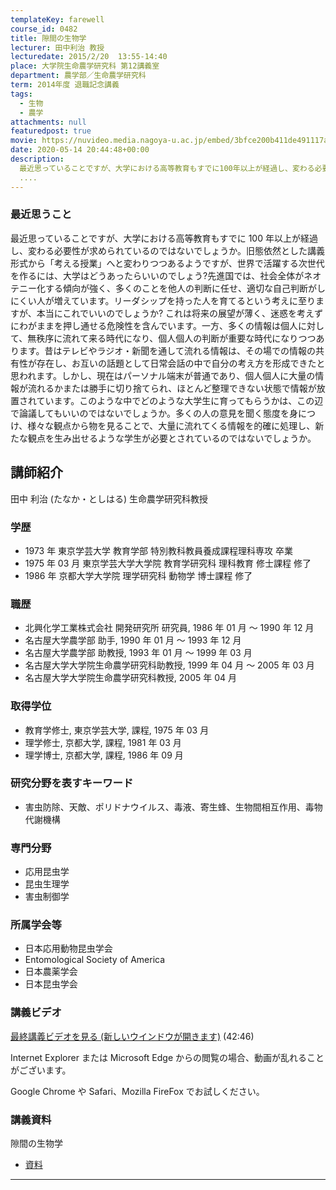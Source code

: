 ```yaml
---
templateKey: farewell
course_id: 0482
title: 隙間の生物学
lecturer: 田中利治 教授
lecturedate: 2015/2/20  13:55-14:40
place: 大学院生命農学研究科 第12講義室
department: 農学部／生命農学研究科
term: 2014年度 退職記念講義
tags:
  - 生物
  - 農学
attachments: null
featuredpost: true
movie: https://nuvideo.media.nagoya-u.ac.jp/embed/3bfce200b411de491117a45bcb46870fa23e93f6
date: 2020-05-14 20:44:48+00:00
description:
  最近思っていることですが、大学における高等教育もすでに100年以上が経過し、変わる必要性が求められているのではないでしょうか。旧態依然とした講義形式から「考える授業」へと変わりつつあるようですが、世界で活躍する次世代を作るには、大学はどうあったらいいのでしょう?先進国では、社会全体がネオテニー化する傾向が強く、多くのことを他人の判断に任せ、適切な自己判断がしにくい人が増えています。リーダシップ
  ....
---
```


### 最近思うこと

最近思っていることですが、大学における高等教育もすでに 100 年以上が経過し、変わる必要性が求められているのではないでしょうか。旧態依然とした講義形式から「考える授業」へと変わりつつあるようですが、世界で活躍する次世代を作るには、大学はどうあったらいいのでしょう?先進国では、社会全体がネオテニー化する傾向が強く、多くのことを他人の判断に任せ、適切な自己判断がしにくい人が増えています。リーダシップを持った人を育てるという考えに至りますが、本当にこれでいいのでしょうか? これは将来の展望が薄く、迷惑を考えずにわがままを押し通せる危険性を含んでいます。一方、多くの情報は個人に対して、無秩序に流れて来る時代になり、個人個人の判断が重要な時代になりつつあります。昔はテレビやラジオ・新聞を通して流れる情報は、その場での情報の共有性が存在し、お互いの話題として日常会話の中で自分の考え方を形成できたと思われます。しかし、現在はパーソナル端末が普通であり、個人個人に大量の情報が流れるかまたは勝手に切り捨てられ、ほとんど整理できない状態で情報が放置されています。このような中でどのような大学生に育ってもらうかは、この辺で論議してもいいのではないでしょうか。多くの人の意見を聞く態度を身につけ、様々な観点から物を見ることで、大量に流れてくる情報を的確に処理し、新たな観点を生み出せるような学生が必要とされているのではないでしょうか。

## 講師紹介

田中 利治 (たなか・としはる) 生命農学研究科教授

### 学歴

- 1973 年 東京学芸大学 教育学部 特別教科教員養成課程理科専攻 卒業
- 1975 年 03 月 東京学芸大学大学院 教育学研究科 理科教育 修士課程 修了
- 1986 年 京都大学大学院 理学研究科 動物学 博士課程 修了

### 職歴

- 北興化学工業株式会社 開発研究所 研究員, 1986 年 01 月 ～ 1990 年 12 月
- 名古屋大学農学部 助手, 1990 年 01 月 ～ 1993 年 12 月
- 名古屋大学農学部 助教授, 1993 年 01 月 ～ 1999 年 03 月
- 名古屋大学大学院生命農学研究科助教授, 1999 年 04 月 ～ 2005 年 03 月
- 名古屋大学大学院生命農学研究科教授, 2005 年 04 月

### 取得学位

- 教育学修士, 東京学芸大学, 課程, 1975 年 03 月
- 理学修士, 京都大学, 課程, 1981 年 03 月
- 理学博士, 京都大学, 課程, 1986 年 09 月

### 研究分野を表すキーワード

- 害虫防除、天敵、ポリドナウイルス、毒液、寄生蜂、生物間相互作用、毒物代謝機構

### 専門分野

- 応用昆虫学
- 昆虫生理学
- 害虫制御学

### 所属学会等

- 日本応用動物昆虫学会
- Entomological Society of America
- 日本農薬学会
- 日本昆虫学会

### 講義ビデオ

[最終講義ビデオを見る (新しいウインドウが開きます)](https://nuvideo.media.nagoya-u.ac.jp/embed/3bfce200b411de491117a45bcb46870fa23e93f6)
(42:46)

Internet Explorer または Microsoft Edge からの閲覧の場合、動画が乱れることがございます。

Google Chrome や Safari、Mozilla FireFox でお試しください。

### 講義資料

隙間の生物学

- [資料](https://ocw.nagoya-u.jp/files/482/lect5.pdf)

---

